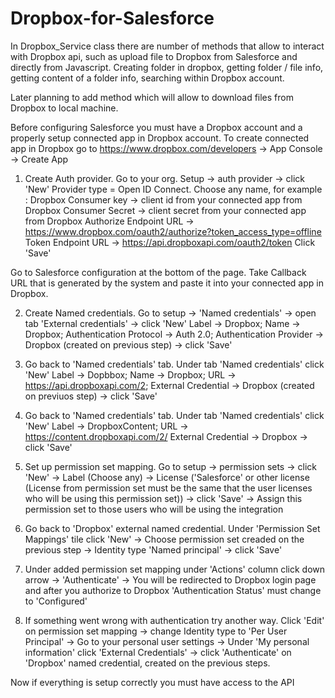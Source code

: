 # Dropbox-for-Salesforce

In Dropbox_Service class there are number of methods that allow to interact with Dropbox api, such as upload file to Dropbox from Salesforce and directly from Javascript. Creating folder in dropbox, getting folder / file info, getting content of a folder info, searching within Dropbox account.

Later planning to add method which will allow to download files from Dropbox to local machine.

Before configuring Salesforce you must have a Dropbox account and a properly setup connected app in Dropbox account. To create connected app in Dropbox go to https://www.dropbox.com/developers -> App Console -> Create App

1. Create Auth provider. Go to your org. Setup -> auth provider -> click 'New'
Provider type = Open ID Connect. Choose any name, for example : Dropbox
Consumer key -> client id from your connected app from Dropbox
Consumer Secret -> client secret from your connected app from Dropbox
Authorize Endpoint URL -> https://www.dropbox.com/oauth2/authorize?token_access_type=offline
Token Endpoint URL -> https://api.dropboxapi.com/oauth2/token
Click 'Save'

Go to Salesforce configuration at the bottom of the page. Take Callback URL that is
generated by the system and paste it into your connected app in Dropbox.

2. Create Named credentials. Go to setup -> 'Named credentials' -> open tab 'External credentials'
-> click 'New' Label -> Dropbox; Name -> Dropbox; Authentication Protocol -> Auth 2.0;
Authentication Provider -> Dropbox (created on previous step) -> click 'Save'

3. Go back to 'Named credentials' tab. Under tab 'Named credentials' click 'New'
Label -> Dopbbox; Name -> Dropbox; URL -> https://api.dropboxapi.com/2;
External Credential -> Dropbox (created on previuos step) -> click 'Save'

4. Go back to 'Named credentials' tab. Under tab 'Named credentials' click 'New'
Label -> DropboxContent; URL -> https://content.dropboxapi.com/2/
External Credential -> Dropbox -> click 'Save'

5. Set up permission set mapping. Go to setup -> permission sets -> click 'New' -> Label (Choose any) -> License ('Salesforce' or other license
(License from permission set must be the same that the user licenses who will be using this permission set)) -> click 'Save'
-> Assign this permission set to those users who will be using the integration

6. Go back to 'Dropbox' external named credential. Under 'Permission Set Mappings' tile click 'New' -> Choose permission set creaded on the previous step
-> Identity type 'Named principal' -> click 'Save'

7. Under added permission set mapping under 'Actions' column click down arrow -> 'Authenticate' -> You will be
redirected to Dropbox login page and after you authorize to Dropbox 'Authentication Status' must change to 'Configured'

8. If something went wrong with authentication try another way. Click 'Edit' on permission set mapping -> change Identity type to 'Per User Principal' ->
Go to your personal user settings -> Under 'My personal information' click 'External Credentials' -> click 'Authenticate' on 'Dropbox' named 
credential, created on the previous steps.

Now if everything is setup correctly you must have access to the API
